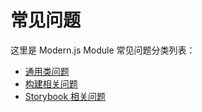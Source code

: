 # 常见问题

这里是 Modern.js Module 常见问题分类列表：

- [通用类问题](./basic.mdx)
- [构建相关问题](./build.mdx)
- [Storybook 相关问题](./storybook.mdx)
